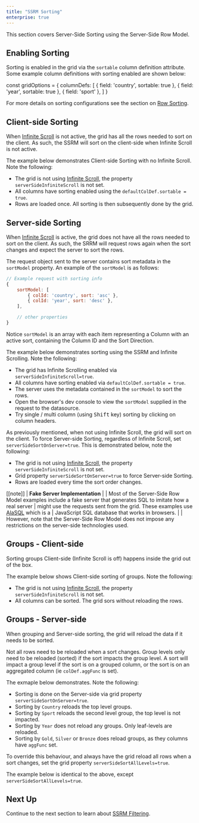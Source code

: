 ```yaml
---
title: "SSRM Sorting"
enterprise: true
---
```


This section covers Server-Side Sorting using the Server-Side Row Model.

## Enabling Sorting

Sorting is enabled in the grid via the `sortable` column definition attribute. Some example column definitions
with sorting enabled are shown below:


<snippet>
const gridOptions = {
    columnDefs: [
        { field: 'country', sortable: true },
        { field: 'year', sortable: true },
        { field: 'sport' },
    ]
}
</snippet>

For more details on sorting configurations see the section on [Row Sorting](/row-sorting/).

## Client-side Sorting

When [Infinite Scroll](/server-side-model-row-stores/) is not active, the grid has all the rows needed to sort on the client. As such, the SSRM will sort on the client-side when Infinite Scroll is not active.

The example below demonstrates Client-side Sorting with no Infinite Scroll. Note the following:

- The grid is not using [Infinite Scroll](/server-side-model-row-stores/), the property  `serverSideInfiniteScroll` is not set.
- All columns have sorting enabled using the `defaultColDef.sortable = true`.
- Rows are loaded once. All sorting is then subsequently done by the grid.

<grid-example title='No Infinite Scroll Client-side Sort' name='full-sort-client-side' type='generated' options='{ "enterprise": true, "modules": ["serverside"] }'></grid-example>

## Server-side Sorting

When [Infinite Scroll](/server-side-model-row-stores/) is active, the grid does not have all the rows needed to sort on the client. As such, the SRRM will request rows again when the sort changes and expect the server to sort the rows.

The request object sent to the server contains sort metadata in the `sortModel` property. An example of the `sortModel` is as follows:

```js
// Example request with sorting info
{
    sortModel: [
        { colId: 'country', sort: 'asc' },
        { colId: 'year', sort: 'desc' },
    ],

    // other properties
}
```

Notice `sortModel` is an array with each item representing a Column with an active sort, containing the Column ID and the Sort Direction.

The example below demonstrates sorting using the SSRM and Infinite Scrolling. Note the following:

- The grid has Infinite Scrolling enabled via `serverSideInfiniteScroll=true`.
- All columns have sorting enabled via `defaultColDef.sortable = true`.
- The server uses the metadata contained in the `sortModel` to sort the rows.
- Open the browser's dev console to view the `sortModel` supplied in the request to the datasource.
- Try single / multi column (using <kbd>Shift</kbd> key) sorting by clicking on column headers.

<grid-example title='Sorting With Infinite Scroll' name='infinite-sorting' type='generated' options='{ "enterprise": true, "extras": ["alasql"], "modules": ["serverside"] }'></grid-example>

As previously mentioned, when not using Infinite Scroll, the grid will sort on the client. To force Server-side Sorting, regardless of Infinite Scroll, set `serverSideSortOnServer=true`. This is demonstrated below, note the following:

- The grid is not using [Infinite Scroll](/server-side-model-row-stores/), the property  `serverSideInfiniteScroll` is not set.
- Grid property `serverSideSortOnServer=true` to force Server-side Sorting.
- Rows are loaded every time the sort order changes.

<grid-example title='No Infinite Scroll Server-side Sort' name='full-sort-server-side' type='generated' options='{ "enterprise": true, "modules": ["serverside"] }'></grid-example>

[[note]]
| **Fake Server Implementation**
|
| Most of the Server-Side Row Model examples include a fake server that generates SQL to imitate how a real server
| might use the requests sent from the grid. These examples use [AlaSQL](http://alasql.org/) which is a
| JavaScript SQL database that works in browsers.
|
| However, note that the Server-Side Row Model does not impose any restrictions on the server-side technologies used.

## Groups - Client-side

Sorting groups Client-side (Infinite Scroll is off) happens inside the grid out of the box.

The example below shows Client-side sorting of groups. Note the following:
 
 - The grid is not using [Infinite Scroll](/server-side-model-row-stores/), the property  `serverSideInfiniteScroll` is not set.
 - All columns can be sorted. The grid sors without reloading the rows.

<grid-example title='Group Sort Client-side' name='group-sort-client-side' type='generated' options='{ "enterprise": true, "extras": ["alasql"], "modules": ["serverside"] }'></grid-example>


## Groups - Server-side

When grouping and Server-side sorting, the grid will reload the data if it needs to be sorted.

Not all rows need to be reloaded when a sort changes. Group levels only need to be reloaded (sorted) if the sort impacts the group level. A sort will impact a group level if the sort is on a grouped column, or the sort is on an aggregated column (ie `colDef.aggFunc` is set).

The exmaple below demonstrates. Note the following:

- Sorting is done on the Server-side via grid property `serverSideSortOnServer=true`.
- Sorting by `Country` reloads the top level groups.
- Sorting by `Sport` reloads the second level group, the top level is not impacted.
- Sorting by `Year` does not reload any groups. Only leaf-levels are reloaded.
- Sorting by `Gold`, `Silver` or `Bronze` does reload groups, as they columns have `aggFunc` set.

<grid-example title='Group Sort Server-side' name='group-sort-server-side' type='generated' options='{ "enterprise": true, "extras": ["alasql"], "modules": ["serverside"] }'></grid-example>

To override this behaviour, and always have the grid reload all rows when a sort changes, set the grid property `serverSideSortAllLevels=true`.

The example below is identical to the above, except `serverSideSortAllLevels=true`.

<grid-example title='Group Sort Server-side Force' name='group-sort-server-side-force' type='generated' options='{ "enterprise": true, "extras": ["alasql"], "modules": ["serverside"] }'></grid-example>

## Next Up

Continue to the next section to learn about [SSRM Filtering](/server-side-model-filtering/).

